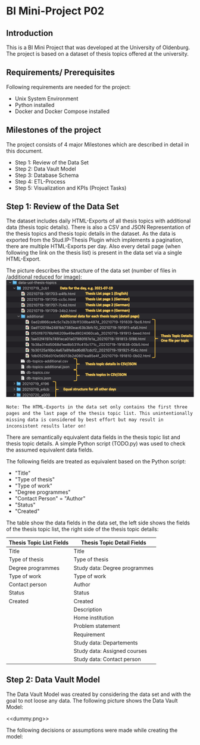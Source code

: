 # BI Mini-Project P02

## Introduction
This is a BI Mini Project that was developed at the University of Oldenburg. The project is based on a dataset of thesis topics offered at the university.

## Requirements/ Prerequisites
Following requirements are needed for the project:
* Unix System Environment
* Python installed
* Docker and Docker Compose installed

## Milestones of the project
The project consists of 4 major Milestones which are described in detail in this document.
* Step 1: Review of the Data Set
* Step 2: Data Vault Model
* Step 3: Database Schema
* Step 4: ETL-Process
* Step 5: Visualization and KPIs (Project Tasks)

## Step 1: Review of the Data Set
The dataset includes daily HTML-Exports of all thesis topics with additional data (thesis topic details). There is also a CSV and JSON Representation of the thesis topics and thesis topic details in the dataset.
As the data is exported from the Stud.IP-Thesis Plugin which implements a pagination, there are multiple HTML-Exports per day. Also every detail page (when following the link on the thesis list) is present in the data set via a single HTML-Export.

The picture describes the structure of the data set (number of files in /additional reduced for image):
![Thesis topics data description](presentation/thesis_topics_data.png)

`Note: The HTML-Exports in the data set only contains the first three pages and the last page of the thesis topic list. This unintentionally missing data is considered by best effort but may result in inconsistent results later on!`

There are semantically equivalent data fields in the thesis topic list and thesis topic details. A simple Python script (TODO.py) was used to check the assumed equivalent data fields.

The following fields are treated as equivalent based on the Python script:
* "Title"
* "Type of thesis"
* "Type of work"
* "Degree programmes"
* "Contact Person" = "Author"
* "Status"
* "Created"

The table show the data fields in the data set, the left side shows the fields of the thesis topic list, the right side of the thesis topic details:

| Thesis Topic List Fields | Thesis Topic Detail Fields    |
|--------------------------|-------------------------------|
| Title                    | Title                         |
| Type of thesis           | Type of thesis                |
| Degree programmes        | Study data: Degree programmes |
| Type of work             | Type of work                  |
| Contact person           | Author                        |
| Status                   | Status                        |
| Created                  | Created                       |
|                          | Description                   |
|                          | Home institution              |
|                          | Problem statement             |
|                          | Requirement                   |
|                          | Study data: Departements      |
|                          | Study data: Assigned courses  |
|                          | Study data: Contact person    |

## Step 2: Data Vault Model
The Data Vault Model was created by considering the data set and with the goal to not loose any data.
The following picture shows the Data Vault Model:

<<dummy.png>>

The following decisions or assumptions were made while creating the model:
